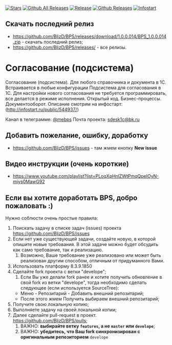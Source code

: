 [![Stars](https://img.shields.io/github/stars/BlizD/BPS.svg?label=Github%20%E2%98%85&a)](https://github.com/BlizD/BPS/stargazers)
[![Github All Releases](https://img.shields.io/github/downloads/BlizD/BPS/total.svg)](https://github.com/BlizD/BPS/releases)
[![Release](https://img.shields.io/github/tag/BlizD/BPS.svg?label=Last%20release&a)](https://github.com/BlizD/BPS/releases)
[![Github Releases](https://img.shields.io/github/downloads/BlizD/BPS/latest/total.svg)](https://github.com/BlizD/BPS/releases)
[![Infostart](https://img.shields.io/badge/infostart-downloads%20250-blue.svg)](https://infostart.ru/public/544937/)


## Скачать последний релиз ## 

* https://github.com/BlizD/BPS/releases/download/1.0.0.014/BPS_1.0.0.014.zip - скачать последний релиз;
* https://github.com/BlizD/BPS/releases/ - все релизы.

# Согласование (подсистема) #

Согласование (подсистема). Для любого справочника и документа в 1С. Встраивается в любые конфигурации
Подсистема для согласования в 1С. Для настройки нового согласования не требуется программировать, 
все делается в режиме исполнения. Открытый код. Бизнес-процессы. Документооборот.
Описание смотрим на инфостарт: (http://infostart.ru/public/544937/)
 
Канал в телеграмме: [@mebps](https://t.me/mebps)
Почта проекта: sdesk1c@bk.ru

## Добавить пожелание, ошибку, доработку ## 
* https://github.com/BlizD/BPS/issues - там жмем кнопку **New issue**

## Видео инструкции (очень короткие) ##

* https://www.youtube.com/playlist?list=PLoqXpHnlZWtPmqQpeIOyN-miys0MawG92


##  Если вы хотите доработать BPS, добро пожаловать :)

Нужно соблюсти очень простые правила:

1. Поискать задачу в списке задач (issues) проекта https://github.com/BlizD/BPS/issues
1. Если нет уже существующей задачи, создайте новую, в которой опишите новые требования. В этой задаче можно будет обсудить как само требование, так и реализацию.
    1. Возможно, Ваше требование уже реализовано или может быть реализован другим способом, отличным от придуманного Вами.
1. Использовать платформу 8.3.9.1850
1. Сделайте fork проекта с ветки "develope";
    1. Если Вы уже делали fork ранее и хотите получить обновление в свой fork из ветки "develope", тогда необходимо сделать следующее (если используется SourceTree):
    * Меню - Репозитарий - Добавить внешний репозитарий;
    * После этого жмем Получить выбираем внешний репозитарий;
1. Получите свою локальную копию;
1. Выполняете задачу на своей локальной копии;
1. Далее сделайте pull-request в проект. https://github.com/BlizD/BPS/pulls;
    1. ВАЖНО: **выбирайте ветку `features`, а не `master` или `develope`**;
    1. ВАЖНО: **убедитесь, что Ваш fork синхронизирован с оригинальным репозиторием** `develope`